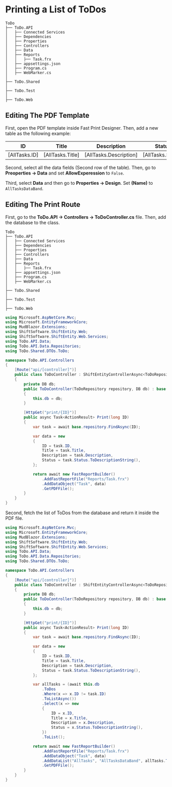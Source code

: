 # Printing a List of ToDos

``` hl_lines="2"
ToDo
├── ToDo.API
│   ├── Connected Services
│   ├── Dependencies
│   ├── Properties
│   ├── Controllers
│   ├── Data
│   ├── Reports
│   │   ├── Task.frx
│   ├── appsettings.json
│   ├── Program.cs
│   ├── WebMarker.cs
│
├── ToDo.Shared
│
├── ToDo.Test
│
├── ToDo.Web
```

## Editing The PDF Template

First, open the PDF template inside Fast Print Designer. Then, add a new table as the following example:

| ID | Title | Description | Status |
| ----------- | ----------- | ----------- | ----------- |
| [AllTasks.ID] | [AllTasks.Title] | [AllTasks.Description] | [AllTasks.Status] |

Second, select all the data fields (Second row of the table). Then, go to **Preoperties -> Data** and set **AllowExperession** to `False`.

Third, select **Data** and then go to **Properties -> Design**. Set **(Name)** to ``AllTasksDataBand``.

## Editing The Print Route

First, go to the **ToDo.API -> Controllers -> ToDoController.cs** file. Then, add the database to the class.

``` hl_lines="9"
ToDo
├── ToDo.API
│   ├── Connected Services
│   ├── Dependencies
│   ├── Properties
│   ├── Controllers
│   ├── Data
│   ├── Reports
│   │   ├── Task.frx
│   ├── appsettings.json
│   ├── Program.cs
│   ├── WebMarker.cs
│
├── ToDo.Shared
│
├── ToDo.Test
│
├── ToDo.Web
```

``` cs hl_lines="15-16 18"
using Microsoft.AspNetCore.Mvc;
using Microsoft.EntityFrameworkCore;
using MudBlazor.Extensions;
using ShiftSoftware.ShiftEntity.Web;
using ShiftSoftware.ShiftEntity.Web.Services;
using ToDo.API.Data;
using ToDo.API.Data.Repositories;
using ToDo.Shared.DTOs.ToDo;

namespace ToDo.API.Controllers
{
    [Route("api/[controller]")]
    public class ToDoController : ShiftEntityControllerAsync<ToDoRepository, Data.Entities.ToDo, ToDoListDTO, ToDoDTO>
    {
        private DB db;
        public ToDoController(ToDoRepository repository, DB db) : base(repository)
        {
            this.db = db;
        }

        [HttpGet("print/{ID}")]
        public async Task<ActionResult> Print(long ID)
        {
            var task = await base.repository.FindAsync(ID);

            var data = new
            {
                ID = task.ID,
                Title = task.Title,
                Description = task.Description,
                Status = task.Status.ToDescriptionString(),
            };

            return await new FastReportBuilder()
                .AddFastReportFile("Reports/Task.frx")
                .AddDataObject("Task", data)
                .GetPDFFile();
        }
    }
}
```

Second, fetch the list of ToDos from the database and return it inside the PDF file.

``` cs hl_lines="34-45 50"
using Microsoft.AspNetCore.Mvc;
using Microsoft.EntityFrameworkCore;
using MudBlazor.Extensions;
using ShiftSoftware.ShiftEntity.Web;
using ShiftSoftware.ShiftEntity.Web.Services;
using ToDo.API.Data;
using ToDo.API.Data.Repositories;
using ToDo.Shared.DTOs.ToDo;

namespace ToDo.API.Controllers
{
    [Route("api/[controller]")]
    public class ToDoController : ShiftEntityControllerAsync<ToDoRepository, Data.Entities.ToDo, ToDoListDTO, ToDoDTO>
    {
        private DB db;
        public ToDoController(ToDoRepository repository, DB db) : base(repository)
        {
            this.db = db;
        }

        [HttpGet("print/{ID}")]
        public async Task<ActionResult> Print(long ID)
        {
            var task = await base.repository.FindAsync(ID);

            var data = new
            {
                ID = task.ID,
                Title = task.Title,
                Description = task.Description,
                Status = task.Status.ToDescriptionString(),
            };

            var allTasks = (await this.db
                .ToDos
                .Where(x => x.ID != task.ID)
                .ToListAsync())
                .Select(x => new
                {
                    ID = x.ID,
                    Title = x.Title,
                    Description = x.Description,
                    Status = x.Status.ToDescriptionString(),
                })
                .ToList();

            return await new FastReportBuilder()
                .AddFastReportFile("Reports/Task.frx")
                .AddDataObject("Task", data)
                .AddDataList("AllTasks", "AllTasksDataBand", allTasks.ToList<object>())
                .GetPDFFile();
        }
    }
}
```